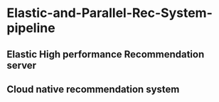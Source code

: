 # Elastic-and-Parallel-Rec-System-pipeline
## Elastic High performance Recommendation server
## Cloud native recommendation system
